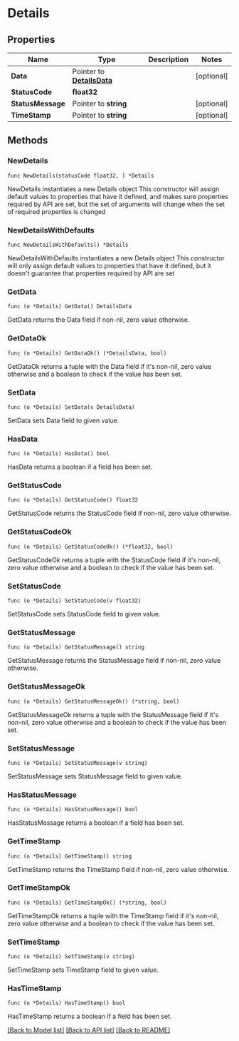 # Details

## Properties

Name | Type | Description | Notes
------------ | ------------- | ------------- | -------------
**Data** | Pointer to [**DetailsData**](DetailsData.md) |  | [optional] 
**StatusCode** | **float32** |  | 
**StatusMessage** | Pointer to **string** |  | [optional] 
**TimeStamp** | Pointer to **string** |  | [optional] 

## Methods

### NewDetails

`func NewDetails(statusCode float32, ) *Details`

NewDetails instantiates a new Details object
This constructor will assign default values to properties that have it defined,
and makes sure properties required by API are set, but the set of arguments
will change when the set of required properties is changed

### NewDetailsWithDefaults

`func NewDetailsWithDefaults() *Details`

NewDetailsWithDefaults instantiates a new Details object
This constructor will only assign default values to properties that have it defined,
but it doesn't guarantee that properties required by API are set

### GetData

`func (o *Details) GetData() DetailsData`

GetData returns the Data field if non-nil, zero value otherwise.

### GetDataOk

`func (o *Details) GetDataOk() (*DetailsData, bool)`

GetDataOk returns a tuple with the Data field if it's non-nil, zero value otherwise
and a boolean to check if the value has been set.

### SetData

`func (o *Details) SetData(v DetailsData)`

SetData sets Data field to given value.

### HasData

`func (o *Details) HasData() bool`

HasData returns a boolean if a field has been set.

### GetStatusCode

`func (o *Details) GetStatusCode() float32`

GetStatusCode returns the StatusCode field if non-nil, zero value otherwise.

### GetStatusCodeOk

`func (o *Details) GetStatusCodeOk() (*float32, bool)`

GetStatusCodeOk returns a tuple with the StatusCode field if it's non-nil, zero value otherwise
and a boolean to check if the value has been set.

### SetStatusCode

`func (o *Details) SetStatusCode(v float32)`

SetStatusCode sets StatusCode field to given value.


### GetStatusMessage

`func (o *Details) GetStatusMessage() string`

GetStatusMessage returns the StatusMessage field if non-nil, zero value otherwise.

### GetStatusMessageOk

`func (o *Details) GetStatusMessageOk() (*string, bool)`

GetStatusMessageOk returns a tuple with the StatusMessage field if it's non-nil, zero value otherwise
and a boolean to check if the value has been set.

### SetStatusMessage

`func (o *Details) SetStatusMessage(v string)`

SetStatusMessage sets StatusMessage field to given value.

### HasStatusMessage

`func (o *Details) HasStatusMessage() bool`

HasStatusMessage returns a boolean if a field has been set.

### GetTimeStamp

`func (o *Details) GetTimeStamp() string`

GetTimeStamp returns the TimeStamp field if non-nil, zero value otherwise.

### GetTimeStampOk

`func (o *Details) GetTimeStampOk() (*string, bool)`

GetTimeStampOk returns a tuple with the TimeStamp field if it's non-nil, zero value otherwise
and a boolean to check if the value has been set.

### SetTimeStamp

`func (o *Details) SetTimeStamp(v string)`

SetTimeStamp sets TimeStamp field to given value.

### HasTimeStamp

`func (o *Details) HasTimeStamp() bool`

HasTimeStamp returns a boolean if a field has been set.


[[Back to Model list]](../README.md#documentation-for-models) [[Back to API list]](../README.md#documentation-for-api-endpoints) [[Back to README]](../README.md)


